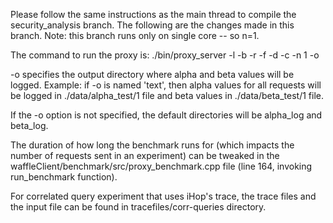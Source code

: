 Please follow the same instructions as the main thread to compile the security_analysis branch. The following are the changes made in this branch. Note: this branch runs only on single core -- so n=1.


The command to run the proxy is:
./bin/proxy_server  -l <path-to-trace-file>  -b <b-val> -r <r-val> -f <f-val> -d <d-val> -c <c-val> -n 1 -o <director-path-for-output>

-o specifies the output directory where alpha and beta values will be logged. 
Example: if -o is named 'text', then alpha values for all requests will be logged in ./data/alpha_test/1 file
and beta values in ./data/beta_test/1 file. 

If the -o option is not specified, the default directories will be alpha_log and beta_log.

The duration of how long the benchmark runs for (which impacts the number of requests sent in an experiment) can be tweaked in the waffleClient/benchmark/src/proxy_benchmark.cpp file (line 164, invoking run_benchmark function). 


For correlated query experiment that uses iHop's trace, the trace files and the input file can be found in tracefiles/corr-queries directory.
